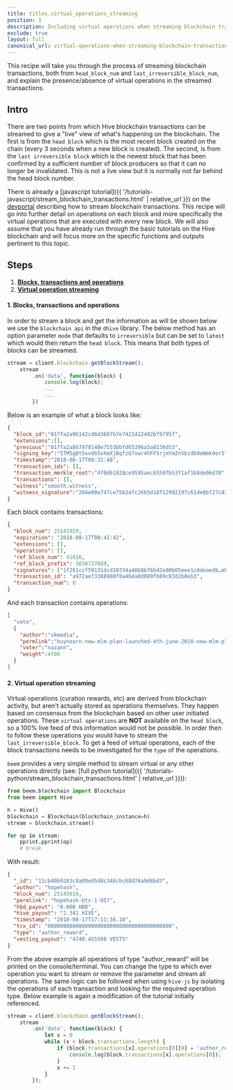 ```yaml
---
title: titles.virtual_operations_streaming
position: 1
description: Including virtual operations when streaming blockchain transactions
exclude: true
layout: full
canonical_url: virtual-operations-when-streaming-blockchain-transactions.html
---
```


This recipe will take you through the process of streaming blockchain transactions, both from `head_block_num` and `last_irreversible_block_num`, and explain the presence/absence of virtual operations in the streamed transactions.

## Intro

There are two points from which Hive blockchain transactions can be streamed to give a "live" view of what's happening on the blockchain. The first is from the `head block` which is the most recent block created on the chain (every 3 seconds when a new block is created). The second, is from the `last irreversible block` which is the newest block that has been confirmed by a sufficient number of block producers so that it can no longer be invalidated. This is not a live view but it is normally not far behind the head block number.

There is already a [javascript tutorial]({{ '/tutorials-javascript/stream_blockchain_transactions.html' | relative_url }}) on the [devportal](https://developers.hive.io/) describing how to stream blockchain transactions. This recipe will go into further detail on operations on each block and more specifically the virtual operations that are executed with every new block. We will also assume that you have already run through the basic tutorials on the Hive blockchain and will focus more on the specific functions and outputs pertinent to this topic.

## Steps

1.  [**Blocks, transactions and operations**](#BTO)
1.  [**Virtual operation streaming**](#V-ops)

#### 1. Blocks, transactions and operations <a name="BTO"></a>

In order to stream a block and get the information as will be shown below we use the `blockchain api` in the `dhive` library. The below method has an option parameter `mode` that defaults to `irreversible` but can be set to `latest` which would then return the `head block`. This means that both types of blocks can be streamed.

```javascript
stream = client.blockchain.getBlockStream();
    stream
        .on('data', function(block) {
            console.log(block);
            ...
            ...
        })
```

Below is an example of what a block looks like:

```json
{
  "block_id":"017fa2a9b142cd8d3607b7e7421412402bf97957",
  "extensions":[],
  "previous":"017fa2a867978140e7553bbfd65396a5a8136d53",
  "signing_key":"STM5gBt5xvdb5vhmXjBqfzQ7vwr4hFF5rjmYmZnSbzdb9eWmk9or5",
  "timestamp":"2018-08-17T08:31:48",
  "transaction_ids": [],
  "transaction_merkle_root":"4f0d61928ce9595aec6558fb53f1af1b8de06d78",
  "transactions": [],
  "witness":"smooth.witness",
  "witness_signature":"204e00e747ce75b24fc26b5d18f12992197c61de0bf27c830416761bd25648238239c5eb26a5e392d474e27c601842e2ccf105ffb47f5a5712727412a18f106dbb"
}
```

Each block contains transactions:

```json
{
  "block_num": 25141929,
  "expiration": "2018-08-17T08:41:42",
  "extensions": [],
  "operations": [],
  "ref_block_num": 41616,
  "ref_block_prefix": 3838737669,
  "signatures": ["1f261ccf59131dcd10334a40b8b76bd2e80b05eee1c8deaedb…ebb7e4a4d6e22f7823940248f1488978d4ec8ecbd8abbd88e"],
  "transaction_id": "a972aef3388908f8a4b4a8d889fb89c83d2b8eb3",
  "transaction_num": 0
}
```

And each transaction contains operations:

```json
[
  "vote", 
  {
    "author":"skmedia",
    "permlink":"buynearn-new-mlm-plan-launched-4th-june-2018-new-mlm-plan-2018-10inr-4-buynearn-online",
    "voter":"nazann",
    "weight":4700  
  }
]
```

#### 2. Virtual operation streaming <a name="V-ops"></a>

Virtual operations (curation rewards, etc) are derived from blockchain activity, but aren't actually stored as operations themselves. They happen based on consensus from the blockchain based on other user initiated operations. These `virtual operations` are **NOT** available on the `head block`, so a 100% live feed of this information would not be possible. In order then to follow these operations you would have to stream the `last_irreversible_block`. To get a feed of virtual operations, each of the block transactions needs to be investigated for the `type` of the operations.

`beem` provides a very simple method to stream virtual or any other operations directly (see: [full python tutorial]({{ '/tutorials-python/stream_blockchain_transactions.html' | relative_url }})):

```python
from beem.blockchain import Blockchain
from beem import Hive

h = Hive()
blockchain = Blockchain(blockchain_instance=h)
stream = blockchain.stream()

for op in stream:
    pprint.pprint(op)
    # break
```

With result:

```json
{
  "_id": "11cb40b9283c8a89ed5d8c348cbc68d76a9d8bd3",
  "author": "hopehash",
  "block_num": 25145619,
  "permlink": "hopehash-btc-1-057",
  "hbd_payout": "0.000 HBD",
  "hive_payout": "2.341 HIVE",
  "timestamp": "2018-08-17T17:11:36.18",
  "trx_id": "0000000000000000000000000000000000000000",
  "type": "author_reward",
  "vesting_payout": "4740.455508 VESTS"
}
```

From the above example all operations of type "author_reward" will be printed on the console/terminal. You can change the type to which ever operation you want to stream or remove the parameter and stream all operations. The same logic can be followed when using `hive-js` by isolating the operations of each transaction and looking for the required operation type. Below example is again a modification of the tutorial initially referenced.

```javascript
stream = client.blockchain.getBlockStream();
    stream
        .on('data', function(block) {
            let x = 0
            while (x < block.transactions.length) {
                if (block.transactions[x].operations[0][0] = 'author_reward') {
                    console.log(block.transactions[x].operations[0]);
                }
                x += 1
            }
        });
```
